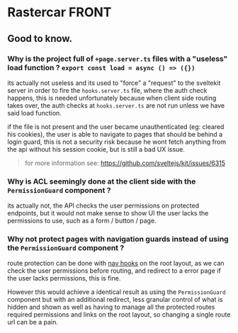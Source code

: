 # Rastercar FRONT

## Good to know.

### Why is the project full of `+page.server.ts` files with a "useless" load function ? `export const load = async () => ({})`

its actually not useless and its used to "force" a "request" to the sveltekit server in order to fire the `hooks.server.ts`
file, where the auth check happens, this is needed unfortunately because when client side routing takes over, the auth checks
at `hooks.server.ts` are not run unless we have said load function.

if the file is not present and the user became unauthenticated (eg: cleared his cookies), the user is able to navigate to pages
that should be behind a login guard, this is not a security risk because he wont fetch anything from the api without his session
cookie, but is still a bad UX issue.

> for more information see: https://github.com/sveltejs/kit/issues/6315

### Why is ACL seemingly done at the client side with the `PermissionGuard` component ?

its actually not, the API checks the user permissions on protected endpoints, but it would not make sense to show UI the user
lacks the permissions to use, such as a form / button / page.

### Why not protect pages with navigation guards instead of using the `PermissionGuard` component ?

route protection can be done with [nav hooks](https://kit.svelte.dev/docs/modules#$app-navigation-beforenavigate) on the root layout,
as we can check the user permissions before routing, and redirect to a error page if the user lacks permissions, this is fine.

However this would achieve a identical result as using the `PermissionGuard` component but with an additional redirect, less granular
control of what is hidden and shown as well as having to manage all the protected routes required permissions and links on the root layout,
so changing a single route url can be a pain.

